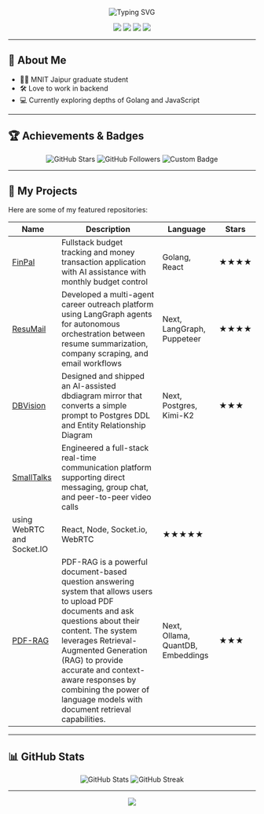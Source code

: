<!-- Profile Header -->
<p align="center">
  <img src="https://readme-typing-svg.demolab.com?font=Fira+Code&size=32&duration=2000&pause=1000&color=00FFB1&center=true&vCenter=true&width=500&lines=Hello+I'm+Indroneel007;Aspiring+Backend+Developer;MNIT+Jaipur+Graduate" alt="Typing SVG" />
</p>

<p align="center">
  <img src="https://img.shields.io/badge/Golang-blue?style=for-the-badge&logo=go" />
  <img src="https://img.shields.io/badge/JavaScript-yellow?style=for-the-badge&logo=javascript" />
  <img src="https://img.shields.io/badge/Backend%20Lover-red?style=for-the-badge"/>
  <img src="https://img.shields.io/badge/MNIT%20Jaipur-orange?style=for-the-badge"/>
</p>

---

## 🚀 About Me

- 🧑‍🎓 MNIT Jaipur graduate student  
- 🛠 Love to work in backend  
- 💻 Currently exploring depths of Golang and JavaScript  

---

## 🏆 Achievements & Badges

<p align="center">
  <img src="https://img.shields.io/github/stars/Indroneel007?style=social" alt="GitHub Stars" />
  <img src="https://img.shields.io/github/followers/Indroneel007?style=social" alt="GitHub Followers" />
  <img src="https://badges.credly.com/CMG6WG94B000SJV04SFV879IW/badge.svg" alt="Custom Badge"/>
  <!-- Add more custom badges here -->
</p>

---

## 📂 My Projects

Here are some of my featured repositories:

| Name | Description | Language | Stars |
|------|-------------|----------|-------|
| [FinPal](https://fin-pal.vercel.app/) | Fullstack budget tracking and money transaction application with AI assistance with monthly budget control | Golang, React | ★★★★ |
| [ResuMail](https://github.com/Indroneel007/ResuMate) | Developed a multi-agent career outreach platform using LangGraph agents for autonomous orchestration between resume summarization, company scraping, and email workflows | Next, LangGraph, Puppeteer | ★★★★ |
| [DBVision](https://dbdiagram-ai-azet.vercel.app/) | Designed and shipped an AI-assisted dbdiagram mirror that converts a simple prompt to Postgres DDL and Entity Relationship Diagram | Next, Postgres, Kimi-K2 | ★★★ |
| [SmallTalks](https://small-talks-c376.onrender.com/chats) | Engineered a full-stack real-time communication platform supporting direct messaging, group chat, and peer-to-peer video calls 
using WebRTC and Socket.IO | React, Node, Socket.io, WebRTC | ★★★★★ |
| [PDF-RAG](https://github.com/Indroneel007/PDF-RAG) | PDF-RAG is a powerful document-based question answering system that allows users to upload PDF documents and ask questions about their content. The system leverages Retrieval-Augmented Generation (RAG) to provide accurate and context-aware responses by combining the power of language models with document retrieval capabilities. | Next, Ollama, QuantDB, Embeddings | ★★★ |
<!-- Add more projects as needed -->

---

## 📊 GitHub Stats

<p align="center">
  <img src="https://github-readme-stats.vercel.app/api?username=Indroneel007&show_icons=true&theme=radical" alt="GitHub Stats"/>
  <img src="https://github-readme-streak-stats.herokuapp.com?user=Indroneel007&theme=radical" alt="GitHub Streak"/>
</p>

---

<p align="center">
  <a href="https://github.com/Indroneel007">
    <img src="https://img.shields.io/badge/Profile-Indroneel007-green?style=for-the-badge" />
  </a>
</p>

